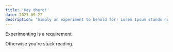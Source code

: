 ```yaml
---
title: 'Hey there!'
date: 2023-09-27
description: 'Simply an experiment to behold for! Lorem Ipsum stands no chance.'
---
```


Experimenting is a requirement
<!--more-->
Otherwise you're stuck reading.